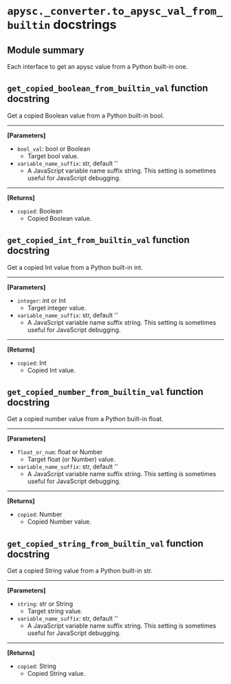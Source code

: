 # `apysc._converter.to_apysc_val_from_builtin` docstrings

## Module summary

Each interface to get an apysc value from a Python built-in one.

## `get_copied_boolean_from_builtin_val` function docstring

Get a copied Boolean value from a Python built-in bool.<hr>

**[Parameters]**

- `bool_val`: bool or Boolean
  - Target bool value.
- `variable_name_suffix`: str, default ''
  - A JavaScript variable name suffix string. This setting is sometimes useful for JavaScript debugging.

<hr>

**[Returns]**

- `copied`: Boolean
  - Copied Boolean value.

## `get_copied_int_from_builtin_val` function docstring

Get a copied Int value from a Python built-in int.<hr>

**[Parameters]**

- `integer`: int or Int
  - Target integer value.
- `variable_name_suffix`: str, default ''
  - A JavaScript variable name suffix string. This setting is sometimes useful for JavaScript debugging.

<hr>

**[Returns]**

- `copied`: Int
  - Copied Int value.

## `get_copied_number_from_builtin_val` function docstring

Get a copied number value from a Python built-in float.<hr>

**[Parameters]**

- `float_or_num`: float or Number
  - Target float (or Number) value.
- `variable_name_suffix`: str, default ''
  - A JavaScript variable name suffix string. This setting is sometimes useful for JavaScript debugging.

<hr>

**[Returns]**

- `copied`: Number
  - Copied Number value.

## `get_copied_string_from_builtin_val` function docstring

Get a copied String value from a Python built-in str.<hr>

**[Parameters]**

- `string`: str or String
  - Target string value.
- `variable_name_suffix`: str, default ''
  - A JavaScript variable name suffix string. This setting is sometimes useful for JavaScript debugging.

<hr>

**[Returns]**

- `copied`: String
  - Copied String value.